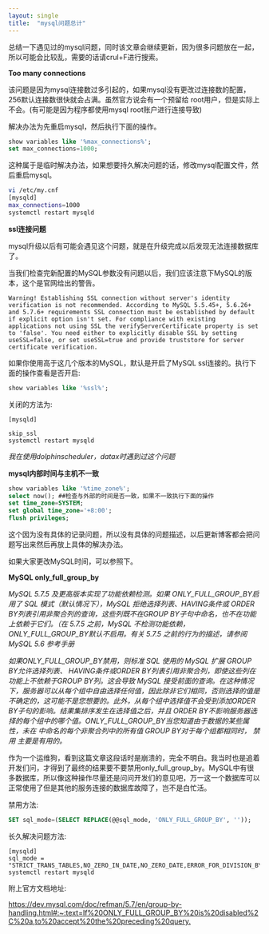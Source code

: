 ```yaml
---
layout: single
title:  "mysql问题总计"
---
```


总结一下遇见过的mysql问题，同时该文章会继续更新，因为很多问题放在一起，所以可能会比较乱，需要的话请crul+F进行搜索。

**Too many connections**

该问题是因为mysql连接数过多引起的，如果mysql没有更改过连接数的配置，256默认连接数很快就会占满。虽然官方说会有一个预留给
root用户，但是实际上不会。(有可能是因为程序都使用mysql root账户进行连接导致)

解决办法为先重启mysql，然后执行下面的操作。

```sql
show variables like '%max_connections%';
set max_connections=1000;
```

这种属于是临时解决办法，如果想要持久解决问题的话，修改mysql配置文件，然后重启mysql。

```bash
vi /etc/my.cnf
[mysqld]
max_connections=1000
systemctl restart mysqld
```

**ssl连接问题**

mysql升级以后有可能会遇见这个问题，就是在升级完成以后发现无法连接数据库了。

当我们检查完新配置的MySQL参数没有问题以后，我们应该注意下MySQL的版本，这个是官网给出的警告。

```shell
Warning! Establishing SSL connection without server's identity verification is not recommended. According to MySQL 5.5.45+, 5.6.26+ and 5.7.6+ requirements SSL connection must be established by default if explicit option isn't set. For compliance with existing applications not using SSL the verifyServerCertificate property is set to 'false'. You need either to explicitly disable SSL by setting useSSL=false, or set useSSL=true and provide truststore for server certificate verification.
```

如果你使用高于这几个版本的MySQL，默认是开启了MySQL ssl连接的。执行下面的操作查看是否开启:

```sql
show variables like '%ssl%';
```

关闭的方法为:

```shell
[mysqld]

skip_ssl
systemctl restart mysqld
```

*我在使用dolphinscheduler，datax时遇到过这个问题*

**mysql内部时间与主机不一致**

```sql
show variables like '%time_zone%';
select now(); ##检查与外部的时间是否一致，如果不一致执行下面的操作
set time_zone=SYSTEM;
set global time_zone='+8:00';
flush privileges;
```

这个因为没有具体的记录问题，所以没有具体的问题描述，以后更新博客都会把问题写出来然后再放上具体的解决办法。

如果大家更改MySQL时间，可以参照下。

**MySQL only_full_group_by**

*MySQL 5.7.5 及更高版本实现了功能依赖检测。如果 ONLY_FULL_GROUP_BY启用了 SQL 模式（默认情况下），MySQL 拒绝选择列表、HAVING条件或 ORDER BY列表引用非聚合列的查询，这些列既不在GROUP BY子句中命名，也不在功能上依赖于它们。（在 5.7.5 之前，MySQL 不检测功能依赖， ONLY_FULL_GROUP_BY默认不启用。有关 5.7.5 之前的行为的描述，请参阅MySQL 5.6 参考手册*

*如果ONLY_FULL_GROUP_BY禁用，则标准 SQL 使用的 MySQL 扩展 GROUP BY允许选择列表、 HAVING条件或ORDER BY列表引用非聚合列，即使这些列在功能上不依赖于GROUP BY列。这会导致 MySQL 接受前面的查询。在这种情况下，服务器可以从每个组中自由选择任何值，因此除非它们相同，否则选择的值是不确定的，这可能不是您想要的。此外，从每个组中选择值不会受到添加ORDER BY子句的影响。结果集排序发生在选择值之后，并且 ORDER BY不影响服务器选择的每个组中的哪个值。ONLY_FULL_GROUP_BY当您知道由于数据的某些属性，未在 中命名的每个非聚合列中的所有值 GROUP BY对于每个组都相同时， 禁用 主要是有用的。*

作为一个运维狗，看到这篇文章这段话时是崩溃的，完全不明白。我当时也是追着开发们问，才得到了最终的结果要不要禁用only_full_group_by。MySQL中有很多数据库，所以像这种操作尽量还是问问开发们的意见吧，万一这一个数据库可以正常使用了但是其他的服务连接的数据库故障了，岂不是白忙活。

禁用方法:

```sql
SET sql_mode=(SELECT REPLACE(@@sql_mode, 'ONLY_FULL_GROUP_BY', ''));
```

长久解决问题方法:

```shell
[mysqld]  
sql_mode = "STRICT_TRANS_TABLES,NO_ZERO_IN_DATE,NO_ZERO_DATE,ERROR_FOR_DIVISION_BY_ZERO,NO_AUTO_CREATE_USER,NO_ENGINE_SUBSTITUTION"
systemctl restart mysqld
```

附上官方文档地址:

<https://dev.mysql.com/doc/refman/5.7/en/group-by-handling.html#:~:text=If%20ONLY_FULL_GROUP_BY%20is%20disabled%2C%20a,to%20accept%20the%20preceding%20query.>